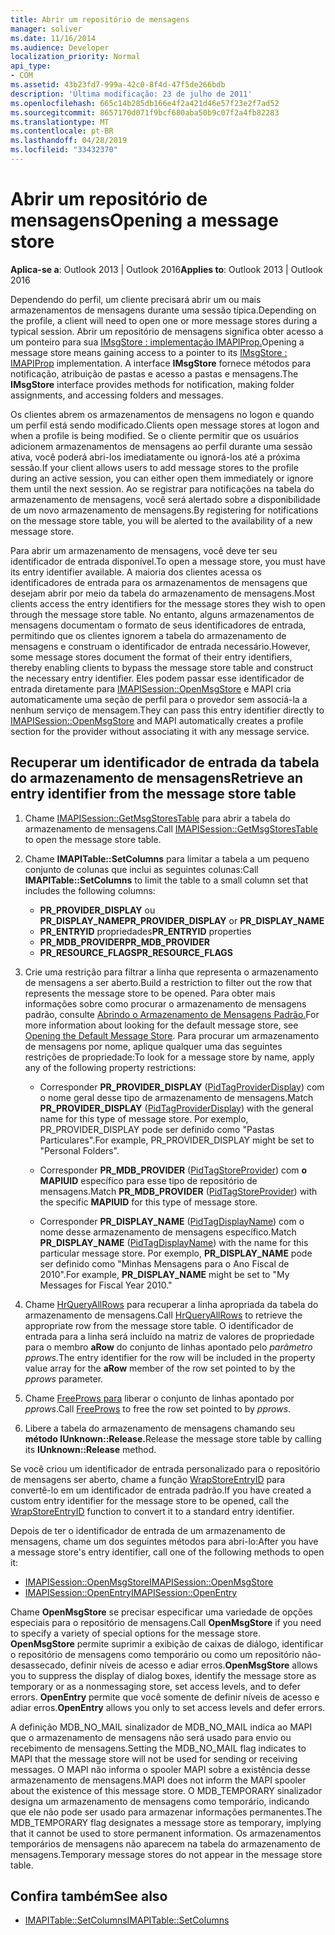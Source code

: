 ```yaml
---
title: Abrir um repositório de mensagens
manager: soliver
ms.date: 11/16/2014
ms.audience: Developer
localization_priority: Normal
api_type:
- COM
ms.assetid: 43b23fd7-999a-42c0-8f4d-47f5de266bdb
description: 'Última modificação: 23 de julho de 2011'
ms.openlocfilehash: 665c14b285db166e4f2a421d46e57f23e2f7ad52
ms.sourcegitcommit: 8657170d071f9bcf680aba50b9c07f2a4fb82283
ms.translationtype: MT
ms.contentlocale: pt-BR
ms.lasthandoff: 04/28/2019
ms.locfileid: "33432370"
---
```

# <a name="opening-a-message-store"></a><span data-ttu-id="d93f9-103">Abrir um repositório de mensagens</span><span class="sxs-lookup"><span data-stu-id="d93f9-103">Opening a message store</span></span>

<span data-ttu-id="d93f9-104">**Aplica-se a**: Outlook 2013 | Outlook 2016</span><span class="sxs-lookup"><span data-stu-id="d93f9-104">**Applies to**: Outlook 2013 | Outlook 2016</span></span> 
  
<span data-ttu-id="d93f9-105">Dependendo do perfil, um cliente precisará abrir um ou mais armazenamentos de mensagens durante uma sessão típica.</span><span class="sxs-lookup"><span data-stu-id="d93f9-105">Depending on the profile, a client will need to open one or more message stores during a typical session.</span></span> <span data-ttu-id="d93f9-106">Abrir um repositório de mensagens significa obter acesso a um ponteiro para sua [IMsgStore : implementação IMAPIProp.](imsgstoreimapiprop.md)</span><span class="sxs-lookup"><span data-stu-id="d93f9-106">Opening a message store means gaining access to a pointer to its [IMsgStore : IMAPIProp](imsgstoreimapiprop.md) implementation.</span></span> <span data-ttu-id="d93f9-107">A interface **IMsgStore** fornece métodos para notificação, atribuição de pastas e acesso a pastas e mensagens.</span><span class="sxs-lookup"><span data-stu-id="d93f9-107">The **IMsgStore** interface provides methods for notification, making folder assignments, and accessing folders and messages.</span></span> 
  
<span data-ttu-id="d93f9-108">Os clientes abrem os armazenamentos de mensagens no logon e quando um perfil está sendo modificado.</span><span class="sxs-lookup"><span data-stu-id="d93f9-108">Clients open message stores at logon and when a profile is being modified.</span></span> <span data-ttu-id="d93f9-109">Se o cliente permitir que os usuários adicionem armazenamentos de mensagens ao perfil durante uma sessão ativa, você poderá abri-los imediatamente ou ignorá-los até a próxima sessão.</span><span class="sxs-lookup"><span data-stu-id="d93f9-109">If your client allows users to add message stores to the profile during an active session, you can either open them immediately or ignore them until the next session.</span></span> <span data-ttu-id="d93f9-110">Ao se registrar para notificações na tabela do armazenamento de mensagens, você será alertado sobre a disponibilidade de um novo armazenamento de mensagens.</span><span class="sxs-lookup"><span data-stu-id="d93f9-110">By registering for notifications on the message store table, you will be alerted to the availability of a new message store.</span></span>
  
<span data-ttu-id="d93f9-111">Para abrir um armazenamento de mensagens, você deve ter seu identificador de entrada disponível.</span><span class="sxs-lookup"><span data-stu-id="d93f9-111">To open a message store, you must have its entry identifier available.</span></span> <span data-ttu-id="d93f9-112">A maioria dos clientes acessa os identificadores de entrada para os armazenamentos de mensagens que desejam abrir por meio da tabela do armazenamento de mensagens.</span><span class="sxs-lookup"><span data-stu-id="d93f9-112">Most clients access the entry identifiers for the message stores they wish to open through the message store table.</span></span> <span data-ttu-id="d93f9-113">No entanto, alguns armazenamentos de mensagens documentam o formato de seus identificadores de entrada, permitindo que os clientes ignorem a tabela do armazenamento de mensagens e construam o identificador de entrada necessário.</span><span class="sxs-lookup"><span data-stu-id="d93f9-113">However, some message stores document the format of their entry identifiers, thereby enabling clients to bypass the message store table and construct the necessary entry identifier.</span></span> <span data-ttu-id="d93f9-114">Eles podem passar esse identificador de entrada diretamente para [IMAPISession::OpenMsgStore](imapisession-openmsgstore.md) e MAPI cria automaticamente uma seção de perfil para o provedor sem associá-la a nenhum serviço de mensagem.</span><span class="sxs-lookup"><span data-stu-id="d93f9-114">They can pass this entry identifier directly to [IMAPISession::OpenMsgStore](imapisession-openmsgstore.md) and MAPI automatically creates a profile section for the provider without associating it with any message service.</span></span> 
  
## <a name="retrieve-an-entry-identifier-from-the-message-store-table"></a><span data-ttu-id="d93f9-115">Recuperar um identificador de entrada da tabela do armazenamento de mensagens</span><span class="sxs-lookup"><span data-stu-id="d93f9-115">Retrieve an entry identifier from the message store table</span></span>
  
1. <span data-ttu-id="d93f9-116">Chame [IMAPISession::GetMsgStoresTable](imapisession-getmsgstorestable.md) para abrir a tabela do armazenamento de mensagens.</span><span class="sxs-lookup"><span data-stu-id="d93f9-116">Call [IMAPISession::GetMsgStoresTable](imapisession-getmsgstorestable.md) to open the message store table.</span></span> 
    
2. <span data-ttu-id="d93f9-117">Chame **IMAPITable::SetColumns** para limitar a tabela a um pequeno conjunto de colunas que inclui as seguintes colunas:</span><span class="sxs-lookup"><span data-stu-id="d93f9-117">Call **IMAPITable::SetColumns** to limit the table to a small column set that includes the following columns:</span></span> 
    
   - <span data-ttu-id="d93f9-118">**PR_PROVIDER_DISPLAY** ou **PR_DISPLAY_NAME**</span><span class="sxs-lookup"><span data-stu-id="d93f9-118">**PR_PROVIDER_DISPLAY** or **PR_DISPLAY_NAME**</span></span>
   - <span data-ttu-id="d93f9-119">**PR_ENTRYID** propriedades</span><span class="sxs-lookup"><span data-stu-id="d93f9-119">**PR_ENTRYID** properties</span></span> 
   - <span data-ttu-id="d93f9-120">**PR_MDB_PROVIDER**</span><span class="sxs-lookup"><span data-stu-id="d93f9-120">**PR_MDB_PROVIDER**</span></span>
   - <span data-ttu-id="d93f9-121">**PR_RESOURCE_FLAGS**</span><span class="sxs-lookup"><span data-stu-id="d93f9-121">**PR_RESOURCE_FLAGS**</span></span>
    
3. <span data-ttu-id="d93f9-122">Crie uma restrição para filtrar a linha que representa o armazenamento de mensagens a ser aberto.</span><span class="sxs-lookup"><span data-stu-id="d93f9-122">Build a restriction to filter out the row that represents the message store to be opened.</span></span> <span data-ttu-id="d93f9-123">Para obter mais informações sobre como procurar o armazenamento de mensagens padrão, consulte [Abrindo o Armazenamento de Mensagens Padrão.](opening-the-default-message-store.md)</span><span class="sxs-lookup"><span data-stu-id="d93f9-123">For more information about looking for the default message store, see [Opening the Default Message Store](opening-the-default-message-store.md).</span></span> <span data-ttu-id="d93f9-124">Para procurar um armazenamento de mensagens por nome, aplique qualquer uma das seguintes restrições de propriedade:</span><span class="sxs-lookup"><span data-stu-id="d93f9-124">To look for a message store by name, apply any of the following property restrictions:</span></span>
    
   - <span data-ttu-id="d93f9-125">Corresponder **PR_PROVIDER_DISPLAY** ([PidTagProviderDisplay](pidtagproviderdisplay-canonical-property.md)) com o nome geral desse tipo de armazenamento de mensagens.</span><span class="sxs-lookup"><span data-stu-id="d93f9-125">Match **PR_PROVIDER_DISPLAY** ([PidTagProviderDisplay](pidtagproviderdisplay-canonical-property.md)) with the general name for this type of message store.</span></span> <span data-ttu-id="d93f9-126">Por exemplo, PR_PROVIDER_DISPLAY pode ser definido como "Pastas Particulares".</span><span class="sxs-lookup"><span data-stu-id="d93f9-126">For example, PR_PROVIDER_DISPLAY might be set to "Personal Folders".</span></span>
    
   - <span data-ttu-id="d93f9-127">Corresponder **PR_MDB_PROVIDER** ([PidTagStoreProvider](pidtagstoreprovider-canonical-property.md)) com **o MAPIUID** específico para esse tipo de repositório de mensagens.</span><span class="sxs-lookup"><span data-stu-id="d93f9-127">Match **PR_MDB_PROVIDER** ([PidTagStoreProvider](pidtagstoreprovider-canonical-property.md)) with the specific **MAPIUID** for this type of message store.</span></span> 
    
   - <span data-ttu-id="d93f9-128">Corresponder **PR_DISPLAY_NAME** ([PidTagDisplayName](pidtagdisplayname-canonical-property.md)) com o nome desse armazenamento de mensagens específico.</span><span class="sxs-lookup"><span data-stu-id="d93f9-128">Match **PR_DISPLAY_NAME** ([PidTagDisplayName](pidtagdisplayname-canonical-property.md)) with the name for this particular message store.</span></span> <span data-ttu-id="d93f9-129">Por exemplo, **PR_DISPLAY_NAME** pode ser definido como "Minhas Mensagens para o Ano Fiscal de 2010".</span><span class="sxs-lookup"><span data-stu-id="d93f9-129">For example, **PR_DISPLAY_NAME** might be set to "My Messages for Fiscal Year 2010."</span></span> 
    
4. <span data-ttu-id="d93f9-130">Chame [HrQueryAllRows](hrqueryallrows.md) para recuperar a linha apropriada da tabela do armazenamento de mensagens.</span><span class="sxs-lookup"><span data-stu-id="d93f9-130">Call [HrQueryAllRows](hrqueryallrows.md) to retrieve the appropriate row from the message store table.</span></span> <span data-ttu-id="d93f9-131">O identificador de entrada para a linha será incluído na matriz de valores de propriedade para o membro **aRow** do conjunto de linhas apontado pelo _parâmetro pprows._</span><span class="sxs-lookup"><span data-stu-id="d93f9-131">The entry identifier for the row will be included in the property value array for the **aRow** member of the row set pointed to by the  _pprows_ parameter.</span></span> 
    
5. <span data-ttu-id="d93f9-132">Chame [FreeProws para](freeprows.md) liberar o conjunto de linhas apontado por  _pprows_.</span><span class="sxs-lookup"><span data-stu-id="d93f9-132">Call [FreeProws](freeprows.md) to free the row set pointed to by  _pprows_.</span></span>
    
6. <span data-ttu-id="d93f9-133">Libere a tabela do armazenamento de mensagens chamando seu **método IUnknown::Release.**</span><span class="sxs-lookup"><span data-stu-id="d93f9-133">Release the message store table by calling its **IUnknown::Release** method.</span></span> 
    
<span data-ttu-id="d93f9-134">Se você criou um identificador de entrada personalizado para o repositório de mensagens ser aberto, chame a função [WrapStoreEntryID](wrapstoreentryid.md) para convertê-lo em um identificador de entrada padrão.</span><span class="sxs-lookup"><span data-stu-id="d93f9-134">If you have created a custom entry identifier for the message store to be opened, call the [WrapStoreEntryID](wrapstoreentryid.md) function to convert it to a standard entry identifier.</span></span> 
  
<span data-ttu-id="d93f9-135">Depois de ter o identificador de entrada de um armazenamento de mensagens, chame um dos seguintes métodos para abri-lo:</span><span class="sxs-lookup"><span data-stu-id="d93f9-135">After you have a message store's entry identifier, call one of the following methods to open it:</span></span>
  
- [<span data-ttu-id="d93f9-136">IMAPISession::OpenMsgStore</span><span class="sxs-lookup"><span data-stu-id="d93f9-136">IMAPISession::OpenMsgStore</span></span>](imapisession-openmsgstore.md)
- [<span data-ttu-id="d93f9-137">IMAPISession::OpenEntry</span><span class="sxs-lookup"><span data-stu-id="d93f9-137">IMAPISession::OpenEntry</span></span>](imapisession-openentry.md)
    
<span data-ttu-id="d93f9-138">Chame **OpenMsgStore** se precisar especificar uma variedade de opções especiais para o repositório de mensagens.</span><span class="sxs-lookup"><span data-stu-id="d93f9-138">Call **OpenMsgStore** if you need to specify a variety of special options for the message store.</span></span> <span data-ttu-id="d93f9-139">**OpenMsgStore** permite suprimir a exibição de caixas de diálogo, identificar o repositório de mensagens como temporário ou como um repositório não-desassecado, definir níveis de acesso e adiar erros.</span><span class="sxs-lookup"><span data-stu-id="d93f9-139">**OpenMsgStore** allows you to suppress the display of dialog boxes, identify the message store as temporary or as a nonmessaging store, set access levels, and to defer errors.</span></span> <span data-ttu-id="d93f9-140">**OpenEntry** permite que você somente de definir níveis de acesso e adiar erros.</span><span class="sxs-lookup"><span data-stu-id="d93f9-140">**OpenEntry** allows you only to set access levels and defer errors.</span></span> 
  
<span data-ttu-id="d93f9-141">A definição MDB_NO_MAIL sinalizador de MDB_NO_MAIL indica ao MAPI que o armazenamento de mensagens não será usado para envio ou recebimento de mensagens.</span><span class="sxs-lookup"><span data-stu-id="d93f9-141">Setting the MDB_NO_MAIL flag indicates to MAPI that the message store will not be used for sending or receiving messages.</span></span> <span data-ttu-id="d93f9-142">O MAPI não informa o spooler MAPI sobre a existência desse armazenamento de mensagens.</span><span class="sxs-lookup"><span data-stu-id="d93f9-142">MAPI does not inform the MAPI spooler about the existence of this message store.</span></span> <span data-ttu-id="d93f9-143">O MDB_TEMPORARY sinalizador designa um armazenamento de mensagens como temporário, indicando que ele não pode ser usado para armazenar informações permanentes.</span><span class="sxs-lookup"><span data-stu-id="d93f9-143">The MDB_TEMPORARY flag designates a message store as temporary, implying that it cannot be used to store permanent information.</span></span> <span data-ttu-id="d93f9-144">Os armazenamentos temporários de mensagens não aparecem na tabela do armazenamento de mensagens.</span><span class="sxs-lookup"><span data-stu-id="d93f9-144">Temporary message stores do not appear in the message store table.</span></span> 
  
## <a name="see-also"></a><span data-ttu-id="d93f9-145">Confira também</span><span class="sxs-lookup"><span data-stu-id="d93f9-145">See also</span></span>

- [<span data-ttu-id="d93f9-146">IMAPITable::SetColumns</span><span class="sxs-lookup"><span data-stu-id="d93f9-146">IMAPITable::SetColumns</span></span>](imapitable-setcolumns.md)

